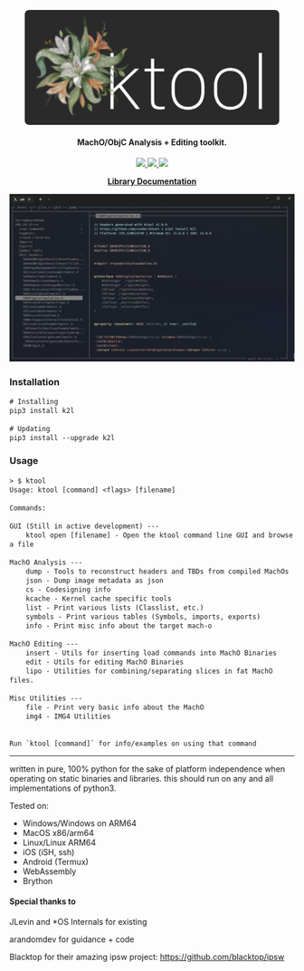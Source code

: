 <p align="center">
<img src=".github/svg/logo.png" alt="Logo" width=450px> 
</p>
<h4 align="center">
MachO/ObjC Analysis + Editing toolkit.
</h4>
<p align="center">
  <a href="https://github.com/kritantadev/ktool/actions/workflows/tests.yml">
    <image src="https://github.com/kritantadev/ktool/actions/workflows/tests.yml/badge.svg">
  </a>
  <a href="https://ktool.rtfd.io">
    <image src="https://readthedocs.org/projects/ktool/badge/?version=latest">
  </a>
  <a href="https://pypi.org/project/k2l/">
    <image src="https://badge.fury.io/py/k2l.svg">
  </a>
    <br>
</p>
    
<p align="center">
  <strong><a href="https://ktool.cynder.me/en/latest/ktool.html"> Library Documentation </a></strong>
  <br>
</p>
    
<img src=".github/tui.png">

### Installation

```shell
# Installing
pip3 install k2l

# Updating
pip3 install --upgrade k2l
```

### Usage 

```
> $ ktool
Usage: ktool [command] <flags> [filename]

Commands:

GUI (Still in active development) ---
    ktool open [filename] - Open the ktool command line GUI and browse a file

MachO Analysis ---
    dump - Tools to reconstruct headers and TBDs from compiled MachOs
    json - Dump image metadata as json
    cs - Codesigning info
    kcache - Kernel cache specific tools
    list - Print various lists (Classlist, etc.)
    symbols - Print various tables (Symbols, imports, exports)
    info - Print misc info about the target mach-o

MachO Editing ---
    insert - Utils for inserting load commands into MachO Binaries
    edit - Utils for editing MachO Binaries
    lipo - Utilities for combining/separating slices in fat MachO files.

Misc Utilities ---
    file - Print very basic info about the MachO
    img4 - IMG4 Utilities
    

Run `ktool [command]` for info/examples on using that command
```
    
---

written in pure, 100% python for the sake of platform independence when operating on static binaries and libraries. 
this should run on any and all implementations of python3.
    
Tested on:
* Windows/Windows on ARM64
* MacOS x86/arm64
* Linux/Linux ARM64
* iOS (iSH, ssh)
* Android (Termux)
* WebAssembly
* Brython

#### Special thanks to

JLevin and *OS Internals for existing

arandomdev for guidance + code

Blacktop for their amazing ipsw project: https://github.com/blacktop/ipsw  

